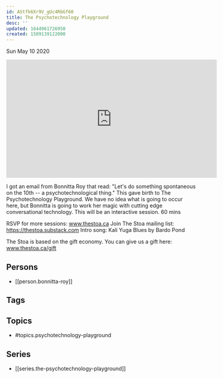 ```yaml
---
id: AStfk6Xr9V_gUc4RbGf60
title: The Psychotechnology Playground
desc: ''
updated: 1644961726950
created: 1589139122000
---
```





Sun May 10 2020

<iframe width="560" height="315" src="https://www.youtube.com/embed/YrkFPaTr5fY" title="The Psychotechnology Playground w/ Bonnitta Roy (April 24th, 2020)" frameborder="0" allow="accelerometer; autoplay; clipboard-write; encrypted-media; gyroscope; picture-in-picture" allowfullscreen ></iframe>

I got an email from Bonnitta Roy that read: "Let's do something spontaneous on the 10th -- a psychotechnological thing." This gave birth to The Psychotechnology Playground. We have no idea what is going to occur here, but Bonnitta is going to work her magic with cutting edge conversational technology. This will be an interactive session. 60 mins

RSVP for more sessions: www.thestoa.ca
Join The Stoa mailing list: https://thestoa.substack.com
Intro song: Kali Yuga Blues by Bardo Pond

The Stoa is based on the gift economy. You can give us a gift here: www.thestoa.ca/gift

## Persons

- [[person.bonnitta-roy]]

## Tags



## Topics

- #topics.psychotechnology-playground

## Series

- [[series.the-psychotechnology-playground]]

